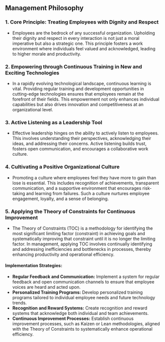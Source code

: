 ## Management Philosophy

### 1. Core Principle: Treating Employees with Dignity and Respect
- Employees are the bedrock of any successful organization. Upholding their dignity and respect in every interaction is not just a moral imperative but also a strategic one. This principle fosters a work environment where individuals feel valued and acknowledged, leading to higher morale and productivity.

### 2. Empowering through Continuous Training in New and Exciting Technologies
- In a rapidly evolving technological landscape, continuous learning is vital. Providing regular training and development opportunities in cutting-edge technologies ensures that employees remain at the forefront of their fields. This empowerment not only enhances individual capabilities but also drives innovation and competitiveness at an organizational level.

### 3. Active Listening as a Leadership Tool
- Effective leadership hinges on the ability to actively listen to employees. This involves understanding their perspectives, acknowledging their ideas, and addressing their concerns. Active listening builds trust, fosters open communication, and encourages a collaborative work culture.

### 4. Cultivating a Positive Organizational Culture
- Promoting a culture where employees feel they have more to gain than lose is essential. This includes recognition of achievements, transparent communication, and a supportive environment that encourages risk-taking and learning from failures. Such a culture nurtures employee engagement, loyalty, and a sense of belonging.

### 5. Applying the Theory of Constraints for Continuous Improvement
- The Theory of Constraints (TOC) is a methodology for identifying the most significant limiting factor (constraint) in achieving goals and systematically improving that constraint until it is no longer the limiting factor. In management, applying TOC involves continually identifying and addressing inefficiencies and bottlenecks in processes, thereby enhancing productivity and operational efficiency.

#### Implementation Strategies:
- **Regular Feedback and Communication:** Implement a system for regular feedback and open communication channels to ensure that employee voices are heard and acted upon.
- **Personalized Training Programs:** Develop personalized training programs tailored to individual employee needs and future technology trends.
- **Recognition and Reward Systems:** Create recognition and reward systems that acknowledge both individual and team achievements.
- **Continuous Improvement Processes:** Establish continuous improvement processes, such as Kaizen or Lean methodologies, aligned with the Theory of Constraints to systematically enhance operational efficiency.
